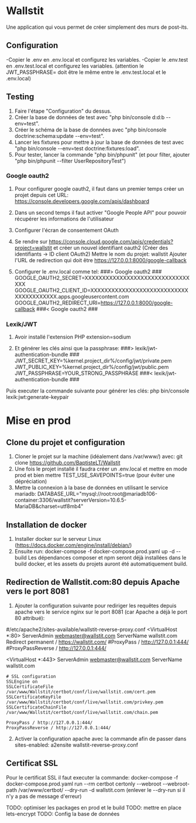 
# Wallstit

Une application qui vous permet de créer simplement des murs de post-its.

## Configuration

-Copier le .env en .env.local et configurez les variables.
-Copier le .env.test en .env.test.local et configurez les variables.
(attention le JWT_PASSPHRASE= doit être le même entre le .env.test.local et le .env.local)

## Testing

1) Faire l'étape "Configuration" du dessus.
2) Créer la base de données de test avec "php bin/console d:d:b --env=test".
3) Créer le schéma de la base de données avec "php bin/console doctrine:schema:update --env=test".
4) Lancer les fixtures pour mettre à jour la base de données de test avec "php bin/console --env=test doctrine:fixtures:load".
5) Pour tester, lancer la commande "php bin/phpunit" (et pour filter, ajouter "php bin/phpunit --filter UserRepositoryTest")

### Google oauth2

1) Pour configurer google oauth2, il faut dans un premier temps créer un projet depuis cet URL:
https://console.developers.google.com/apis/dashboard

2) Dans un second temps il faut activer "Google People API" pour pouvoir récupérer les informations de l'utilisateur

3) Configurer l'écran de consentement OAuth

4) Se rendre sur https://console.cloud.google.com/apis/credentials?project=wallstit et créer un nouvel identifiant oauth2 (Créer des identifiants -> ID client OAuth2)
Mettre le nom du projet: wallstit
Ajouter l'URL de redirection qui doit être https://127.0.0.1:8000/google-callback

5) Configurer le .env.local comme tel: 
###> Google oauth2 ###
GOOGLE_OAUTH2_SECRET=XXXXXXXXXXXXXXXXXXXXXXXXXXXXXXXXX
GOOGLE_OAUTH2_CLIENT_ID=XXXXXXXXXXXXXXXXXXXXXXXXXXXXXXXXXXXXXXXX.apps.googleusercontent.com
GOOGLE_OAUTH2_REDIRECT_URI=https://127.0.0.1:8000/google-callback
###< Google oauth2 ###

### Lexik/JWT

1) Avoir installé l'extension PHP extension=sodium

2) Et générer les clés ainsi que la passphrase:
###> lexik/jwt-authentication-bundle ###
JWT_SECRET_KEY=%kernel.project_dir%/config/jwt/private.pem
JWT_PUBLIC_KEY=%kernel.project_dir%/config/jwt/public.pem
JWT_PASSPHRASE=YOUR_STRONG_PASSPHRASE
###< lexik/jwt-authentication-bundle ###

Puis executer la commande suivante pour générer les clés: php bin/console lexik:jwt:generate-keypair

# Mise en prod

## Clone du projet et configuration

1) Cloner le projet sur la machine (idéalement dans /var/www/) avec: git clone https://github.com/BaptisteLT/Wallstit
2) Une fois le projet installé il faudra créer un .env.local et mettre en mode prod et bien mettre TEST_USE_SAVEPOINTS=true (pour éviter une dépréciation)
3) Mettre la connexion à la base de données en utilisant le service mariadb: 
DATABASE_URL="mysql://root:root@mariadb106-container:3306/wallstit?serverVersion=10.6.5-MariaDB&charset=utf8mb4"


## Installation de docker

1) Installer docker sur le serveur Linux (https://docs.docker.com/engine/install/debian/)
2) Ensuite run: docker-compose -f docker-compose.prod.yaml up -d --build
Les dépendances composer et npm seront déjà installées dans le build docker, et les assets du projets auront été automatiquement build.



## Redirection de Wallstit.com:80 depuis Apache vers le port 8081

1) Ajouter la configuration suivante pour rediriger les requêtes depuis apache vers le service nginx sur le port 8081 (car Apache a déjà le port 80 attribué):

#/etc/apache2/sites-available/wallstit-reverse-proxy.conf
<VirtualHost *:80>
    ServerAdmin webmaster@wallstit.com
    ServerName wallstit.com
    Redirect permanent / https://wallstit.com/
    #ProxyPass / http://127.0.0.1:444/
    #ProxyPassReverse / http://127.0.0.1:444/
</VirtualHost>

<VirtualHost *:443>
    ServerAdmin webmaster@wallstit.com
    ServerName wallstit.com

    # SSL configuration
    SSLEngine on
    SSLCertificateFile /var/www/Wallstit/certbot/conf/live/wallstit.com/cert.pem
    SSLCertificateKeyFile /var/www/Wallstit/certbot/conf/live/wallstit.com/privkey.pem
    SSLCertificateChainFile /var/www/Wallstit/certbot/conf/live/wallstit.com/chain.pem

    ProxyPass / http://127.0.0.1:444/
    ProxyPassReverse / http://127.0.0.1:444/
</VirtualHost>


2) Activer la configuration apache avec la commande afin de passer dans sites-enabled: a2ensite wallstit-reverse-proxy.conf

## Certificat SSL


Pour le certificat SSL il faut executer la commande:
docker-compose -f docker-compose.prod.yaml run --rm certbot certonly --webroot --webroot-path /var/www/certbot/ --dry-run -d wallstit.com
(enlever le --dry-run si il n'y a pas de message d'erreur)

TODO: optimiser les packages en prod et le build
TODO: mettre en place lets-encrypt
TODO: Config la base de données